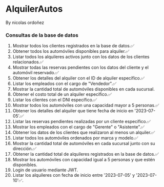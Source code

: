 # AlquilerAutos
By nicolas ordoñez


### Consultas de la base de datos

1. Mostrar todos los clientes registrados en la base de datos.✅
2. Obtener todos los automóviles disponibles para alquiler.✅
3. Listar todos los alquileres activos junto con los datos de los clientes relacionados.✅
4. Mostrar todas las reservas pendientes con los datos del cliente y el automóvil reservado.✅
5. Obtener los detalles del alquiler con el ID de alquiler específico.✅
6. Listar los empleados con el cargo de "Vendedor".✅
7. Mostrar la cantidad total de automóviles disponibles en cada sucursal.
8. Obtener el costo total de un alquiler específico.✅
9. Listar los clientes con el DNI específico.✅
10. Mostrar todos los automóviles con una capacidad mayor a 5 personas.✅
11. Obtener los detalles del alquiler que tiene fecha de inicio en '2023-07-05'.✅
12. Listar las reservas pendientes realizadas por un cliente específico.✅
13. Mostrar los empleados con el cargo de "Gerente" o "Asistente".✅
14. Obtener los datos de los clientes que realizaron al menos un alquiler.✅
15. Listar todos los automóviles ordenados por marca y modelo.✅
16. Mostrar la cantidad total de automóviles en cada sucursal junto con su dirección.✅
17. Obtener la cantidad total de alquileres registrados en la base de datos.✅
18. Mostrar los automóviles con capacidad igual a 5 personas y que estén disponibles.
19. Login de usuario mediante JWT.
20. Listar los alquileres con fecha de inicio entre '2023-07-05' y '2023-07-10'✅.